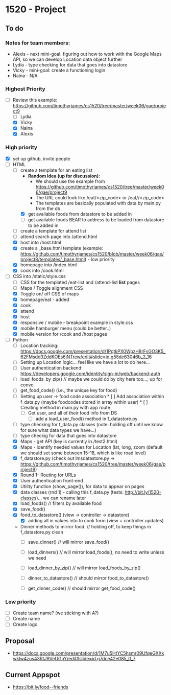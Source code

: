 # 1520 - Project

## To do

### Notes for team members:
* Alexis - next mini-goal: figuring out how to work with the Google Maps API, so we can develop Location data object further
* Lydia - type checking for data that goes into datastore
* Vicky - mini-goal: create a functioning login
* Naina - N/A

### Highest Priority
  * [ ] Review this example: https://github.com/timothyrjames/cs1520/tree/master/week06/gae/project9
	* [ ] Lydia
	* [x] Vicky
	* [x] Naina
	* [x] Alexis

### High priority
* [x] set up github, invite people 
* [ ] HTML 
  * [ ] create a template for an eating list
	* **Random Idea (up for discussion):** 
		* We should use the example from https://github.com/timothyrjames/cs1520/tree/master/week06/gae/project9
		* The URL could look like /eat/<zip_code> or /eat/<city>/<zip_code>
		* The templates are basically populated with data by main.py from the db
	* [x] get available foods from datastore to be added in
	* [ ] get available foods BEAR to address to be loaded from datastore to be added in
  * [ ] create a template for attend list
  * [ ] attend search page into /attend.html
  * [x] host into /host.html
  * [x] create a _base.html template (example: https://github.com/timothyrjames/cs1520/blob/master/week06/gae/project8/templates/_base.html) - low priority
  * [x] homepage into /index.html
  * [x] cook into /cook.html
  
* [ ] CSS into /static/style.css
  * [ ] CSS for the templated /eat-list and /attend-list **list** pages
  * [ ] Maps / Toggle alignment CSS
  * [x] Toggle on/ off CSS of maps
  * [x] homepage/eat - added
  * [x] cook
  * [x] attend
  * [x] host
  * [x] responsive / mobile - breakpoint example in style.css
  * [x] mobile hamburger menu (could be better..)
  * [x] mobile version for /cook and /host pages
  
* [ ] Python
  * [ ] Location tracking: https://docs.google.com/presentation/d/1PqtkPX0WpzH8rFvGO3K5_62FMsdd3ZddKOEs6jNTrew/edit#slide=id.g55dc63046b_2_16
  * [ ] Setting up Location logic... feel like we have a lot to do here...
  * [ ] User authentication backend: https://developers.google.com/identity/sign-in/web/backend-auth
  * [ ] load_foods_by_zip() // maybe we could do by city here too...; up for convo
  * [ ] get_food_code() (i.e., the unique key for food)
  * [ ] Setting up user -> food code association 
    	* [ ] Add association within f_data.py (maybe foodcodes stored in array within user)
    	* [ ] Creating method in main.py with app route
   	* [ ] Get user, and all of their food info from DS
    	* [ ] add a load_user_food() method in f_datastore.py
  * [ ] type checking for f_data.py classes (note: holding off until we know for sure what data types we have...)
  * [ ] type checkig for data that goes into datastore
  * [x] Maps - get API (key is currently in /test2.html)
  * [x] Maps - identify needed values for Location (lat, long, zoom (default we should set some between 15-18, which is like road level)
  * [x] f_datastore.py (check out lmsdatastore.py -> https://github.com/timothyrjames/cs1520/tree/master/week06/gae/project9)
  * [x] Round 1- Routing for URLs
  * [x] User authentication front-end
  * [x] Utility function (show_page()),  for data to appear on pages
  * [x] data classes (rnd 1) - calling this f_data.py (tests: http://bit.ly/1520-classes)... we can rename later
  * [x] load_foods() // filters by available food
  * [x] save_food()
  * [x] food_to_datastore() (view -> controller -> datastore)
  	* [x] adding all in values into to cook form (view + controller updates)
  * Dinner methods to mirror food: // holding off, to keep things in f_datastore.py clean
 	 * [ ] save_dinner() // will mirror save_food()
 	 * [ ] load_dinners() // will mirror load_foods(), no need to write unless we need
 	 * [ ] load_dinner_by_zip() // will mirror load_foods_by_zip()
 	 * [ ] dinner_to_datastore() // should mirror food_to_datastore()
 	 * [ ] get_dinner_code() // should mirror get_food_code()


### Low priority
* [ ] Create team name? (we sticking with A?)
* [ ] Create name
* [ ] Create logo 

## Proposal
* https://docs.google.com/presentation/d/1M7u5HtYC5hsmr09UfqeGXXkwklw4zus43RtJ9VeUGnY/edit#slide=id.g7dce42e085_0_7

## Current Appspot
* https://bit.ly/food--friends
